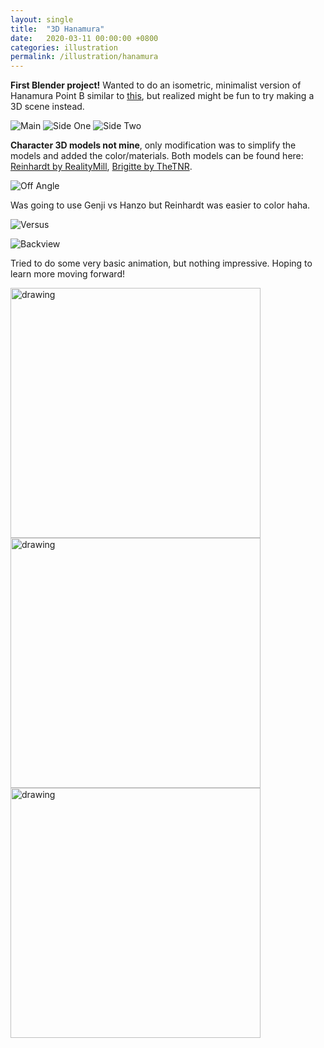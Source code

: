 ```yaml
---
layout: single
title:  "3D Hanamura"
date:   2020-03-11 00:00:00 +0800
categories: illustration
permalink: /illustration/hanamura
---
```


**First Blender project!** Wanted to do an isometric, minimalist version of Hanamura Point B similar to [this](https://magtanggol03.github.io/illustration/japan-iso), but realized might be fun to try making a 3D scene instead. 

![Main](https://storage.googleapis.com/magtanggol-github-io/hanamura/zoom-out.png)
![Side One](https://storage.googleapis.com/magtanggol-github-io/hanamura/zoom-out-side.png)
![Side Two](https://storage.googleapis.com/magtanggol-github-io/hanamura/zoom-out-side-two.png)

**Character 3D models not mine**, only modification was to simplify the models and added the color/materials. Both models can be found here: [Reinhardt by RealityMill](https://www.thingiverse.com/thing:3430911), [Brigitte by TheTNR](https://www.thingiverse.com/thing:2883075).

![Off Angle](https://storage.googleapis.com/magtanggol-github-io/hanamura/side-one.png)

Was going to use Genji vs Hanzo but Reinhardt was easier to color haha.

![Versus](https://storage.googleapis.com/magtanggol-github-io/hanamura/vs-1-dof.png)

![Backview](https://storage.googleapis.com/magtanggol-github-io/hanamura/backview-dof.png)

Tried to do some very basic animation, but nothing impressive. Hoping to learn more moving forward!

<img src="https://storage.googleapis.com/magtanggol-github-io/hanamura/health-pack.gif" alt="drawing" width="400"/>

<img src="https://storage.googleapis.com/magtanggol-github-io/hanamura/reinhardt.gif" alt="drawing" width="400"/>

<img src="https://storage.googleapis.com/magtanggol-github-io/hanamura/brig.gif" alt="drawing" width="400"/>
